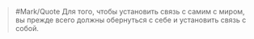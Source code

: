 > #Mark/Quote Для того, чтобы установить связь с самим с миром, вы прежде всего должны обернуться с себе и установить связь с собой.

